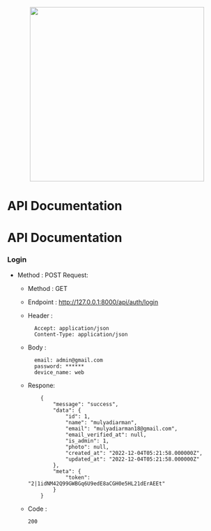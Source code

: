 <p align="center"><a href="https://laravel.com" target="_blank"><img src="https://raw.githubusercontent.com/laravel/art/master/logo-lockup/5%20SVG/2%20CMYK/1%20Full%20Color/laravel-logolockup-cmyk-red.svg" width="400"></a></p>

# API Documentation 

# API Documentation 

### Login 
- Method     : POST 
Request:
  - Method : GET
  - Endpoint : http://127.0.0.1:8000/api/auth/login
  - Header : 
  
          Accept: application/json
          Content-Type: application/json
  
  - Body   : 
  
          email: admin@gmail.com
          password: ******
          device_name: web
  
  - Respone:
            
            {
                "message": "success",
                "data": {
                    "id": 1,
                    "name": "mulyadiarman",
                    "email": "mulyadiarman18@gmail.com",
                    "email_verified_at": null,
                    "is_admin": 1,
                    "photo": null,
                    "created_at": "2022-12-04T05:21:58.000000Z",
                    "updated_at": "2022-12-04T05:21:58.000000Z"
                },
                "meta": {
                    "token": "2|1idNM42Q99GWBGq6U9edE8aCGH0e5HL21dErAEEt"
                }
            }

        
   - Code : 
   
   
         200 
